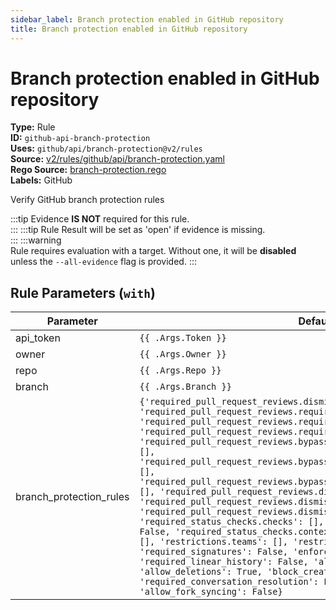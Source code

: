 ```yaml
---
sidebar_label: Branch protection enabled in GitHub repository
title: Branch protection enabled in GitHub repository
---  
```

# Branch protection enabled in GitHub repository  
**Type:** Rule  
**ID:** `github-api-branch-protection`  
**Uses:** `github/api/branch-protection@v2/rules`  
**Source:** [v2/rules/github/api/branch-protection.yaml](https://github.com/scribe-public/sample-policies/blob/main/v2/rules/github/api/branch-protection.yaml)  
**Rego Source:** [branch-protection.rego](https://github.com/scribe-public/sample-policies/blob/main/v2/rules/github/api/branch-protection.rego)  
**Labels:** GitHub  

Verify GitHub branch protection rules

:::tip 
Evidence **IS NOT** required for this rule.  
::: 
:::tip 
Rule Result will be set as 'open' if evidence is missing.  
::: 
:::warning  
Rule requires evaluation with a target. Without one, it will be **disabled** unless the `--all-evidence` flag is provided.
::: 

## Rule Parameters (`with`)  
| Parameter | Default |
|-----------|---------|
| api_token | `{{ .Args.Token }}` |
| owner | `{{ .Args.Owner }}` |
| repo | `{{ .Args.Repo }}` |
| branch | `{{ .Args.Branch }}` |
| branch_protection_rules | `{'required_pull_request_reviews.dismiss_stale_reviews': True, 'required_pull_request_reviews.require_code_owner_reviews': False, 'required_pull_request_reviews.require_last_push_approval': False, 'required_pull_request_reviews.required_approving_review_count': 1, 'required_pull_request_reviews.bypass_pull_request_allowances.users': [], 'required_pull_request_reviews.bypass_pull_request_allowances.teams': [], 'required_pull_request_reviews.bypass_pull_request_allowances.apps': [], 'required_pull_request_reviews.dismissal_restrictions.users': [], 'required_pull_request_reviews.dismissal_restrictions.teams': [], 'required_pull_request_reviews.dismissal_restrictions.apps': [], 'required_status_checks.checks': [], 'required_status_checks.strict': False, 'required_status_checks.contexts': [], 'restrictions.users': [], 'restrictions.teams': [], 'restrictions.apps': [], 'required_signatures': False, 'enforce_admins': False, 'required_linear_history': False, 'allow_force_pushes': False, 'allow_deletions': True, 'block_creations': False, 'required_conversation_resolution': False, 'lock_branch': False, 'allow_fork_syncing': False}` |
